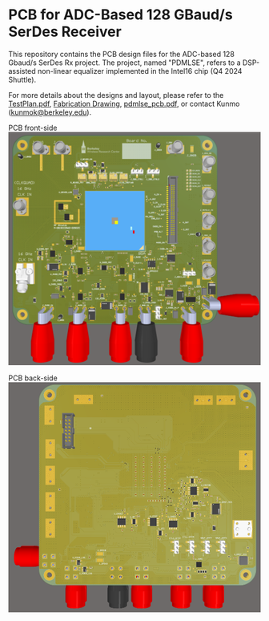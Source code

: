 # PCB for ADC-Based 128 GBaud/s SerDes Receiver
This repository contains the PCB design files for the ADC-based 128 Gbaud/s SerDes Rx project.
The project, named "PDMLSE", refers to a DSP-assisted non-linear equalizer implemented in the Intel16 chip (Q4 2024 Shuttle). 

For more details about the designs and layout, please refer to the [TestPlan.pdf](https://github.com/kunmok/pcb-for-128GSPS-adc-based-serdes/blob/main/docs/TestPlan.pdf), [Fabrication Drawing](https://github.com/kunmok/pcb-for-128GSPS-adc-based-serdes/blob/main/docs/fabrication%20drawing%20with%20blindvia.PDF), [pdmlse_pcb.pdf](https://github.com/kunmok/pcb-for-128GSPS-adc-based-serdes/blob/main/docs/pdmlse_pcb.pdf), or contact Kunmo (kunmok@berkeley.edu). 

PCB front-side 
![Alt text](board_front.png)


PCB back-side 
![Alt text](board_back.png)
